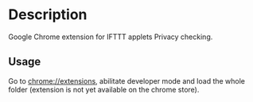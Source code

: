# Description

Google Chrome extension for IFTTT applets Privacy checking.

## Usage

Go to [chrome://extensions](chrome://extensions/), abilitate developer mode and load the whole folder (extension is not yet available on the chrome store).
